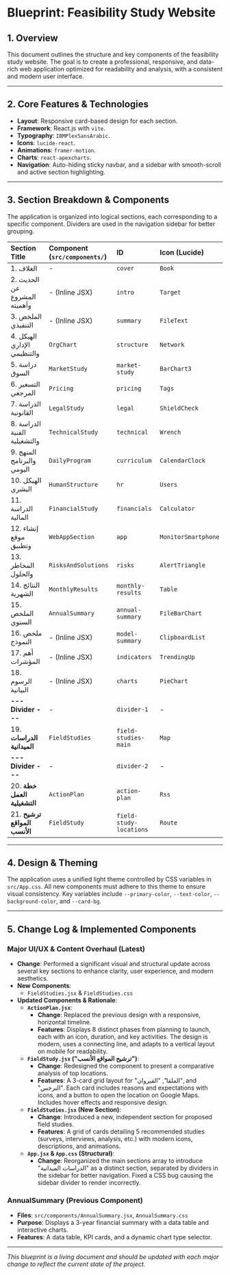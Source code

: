 # Blueprint: Feasibility Study Website

## 1. Overview

This document outlines the structure and key components of the feasibility study website. The goal is to create a professional, responsive, and data-rich web application optimized for readability and analysis, with a consistent and modern user interface.

---

## 2. Core Features & Technologies

- **Layout**: Responsive card-based design for each section.
- **Framework**: React.js with `vite`.
- **Typography**: `IBMPlexSansArabic`.
- **Icons**: `lucide-react`.
- **Animations**: `framer-motion`.
- **Charts**: `react-apexcharts`.
- **Navigation**: Auto-hiding sticky navbar, and a sidebar with smooth-scroll and active section highlighting.

---

## 3. Section Breakdown & Components

The application is organized into logical sections, each corresponding to a specific component. Dividers are used in the navigation sidebar for better grouping.

| Section Title | Component (`src/components/`) | ID | Icon (Lucide) |
| :--- | :--- | :--- | :--- |
| 1. الغلاف | - | `cover` | `Book` |
| 2. الحديث عن المشروع وأهميته | - (Inline JSX) | `intro` | `Target` |
| 3. الملخص التنفيذي | - (Inline JSX) | `summary` | `FileText` |
| 4. الهيكل الإداري والتنظيمي | `OrgChart` | `structure`| `Network` |
| 5. دراسة السوق | `MarketStudy` | `market-study`| `BarChart3` |
| 6. التسعير المرجعي | `Pricing` | `pricing` | `Tags` |
| 7. الدراسة القانونية | `LegalStudy` | `legal`| `ShieldCheck` |
| 8. الدراسة الفنية والتشغيلية | `TechnicalStudy` | `technical`| `Wrench` |
| 9. المنهج والبرنامج اليومي | `DailyProgram` | `curriculum`| `CalendarClock` |
| 10. الهيكل البشري | `HumanStructure` | `hr`| `Users` |
| 11. الدراسة المالية | `FinancialStudy`| `financials` | `Calculator` |
| 12. إنشاء موقع وتطبيق | `WebAppSection` | `app` | `MonitorSmartphone`|
| 13. المخاطر والحلول | `RisksAndSolutions` | `risks` | `AlertTriangle` |
| 14. النتائج الشهرية | `MonthlyResults` |`monthly-results`| `Table` |
| 15. الملخص السنوي | `AnnualSummary` | `annual-summary`| `FileBarChart` |
| 16. ملخص النموذج | - (Inline JSX) |`model-summary`| `ClipboardList` |
| 17. أهم المؤشرات | - (Inline JSX) |`indicators` | `TrendingUp` |
| 18. الرسوم البيانية | - (Inline JSX) | `charts`| `PieChart` |
| **--- Divider ---** | - | `divider-1` | - |
| 19. **الدراسات الميدانية** | `FieldStudies` | `field-studies-main` | `Map` |
| **--- Divider ---** | - | `divider-2` | - |
| 20. **خطة العمل التشغيلية** | `ActionPlan` | `action-plan` | `Rss` |
| 21. **ترشيح المواقع الأنسب** | `FieldStudy` | `field-study-locations`| `Route` |


---

## 4. Design & Theming

The application uses a unified light theme controlled by CSS variables in `src/App.css`. All new components must adhere to this theme to ensure visual consistency. Key variables include `--primary-color`, `--text-color`, `--background-color`, and `--card-bg`.

---

## 5. Change Log & Implemented Components

### **Major UI/UX & Content Overhaul (Latest)**

- **Change**: Performed a significant visual and structural update across several key sections to enhance clarity, user experience, and modern aesthetics.
- **New Components**:
  - `FieldStudies.jsx` & `FieldStudies.css`
- **Updated Components & Rationale**:
  - **`ActionPlan.jsx`**:
    - **Change**: Replaced the previous design with a responsive, horizontal timeline.
    - **Features**: Displays 8 distinct phases from planning to launch, each with an icon, duration, and key activities. The design is modern, uses a connecting line, and adapts to a vertical layout on mobile for readability.
  - **`FieldStudy.jsx` ("ترشيح المواقع الأنسب")**:
    - **Change**: Redesigned the component to present a comparative analysis of top locations.
    - **Features**: A 3-card grid layout for "الملقا", "القيروان", and "النرجس". Each card includes reasons and expectations with icons, and a button to open the location on Google Maps. Includes hover effects and responsive design.
  - **`FieldStudies.jsx` (New Section)**:
    - **Change**: Introduced a new, independent section for proposed field studies.
    - **Features**: A grid of cards detailing 5 recommended studies (surveys, interviews, analysis, etc.) with modern icons, descriptions, and animations.
  - **`App.jsx` & `App.css` (Structural)**:
    - **Change**: Reorganized the main sections array to introduce "الدراسات الميدانية" as a distinct section, separated by dividers in the sidebar for better navigation. Fixed a CSS bug causing the sidebar divider to render incorrectly.

### **AnnualSummary** (Previous Component)
- **Files**: `src/components/AnnualSummary.jsx`, `AnnualSummary.css`
- **Purpose**: Displays a 3-year financial summary with a data table and interactive charts.
- **Features**: A data table, KPI cards, and a dynamic chart type selector.

---
*This blueprint is a living document and should be updated with each major change to reflect the current state of the project.*
